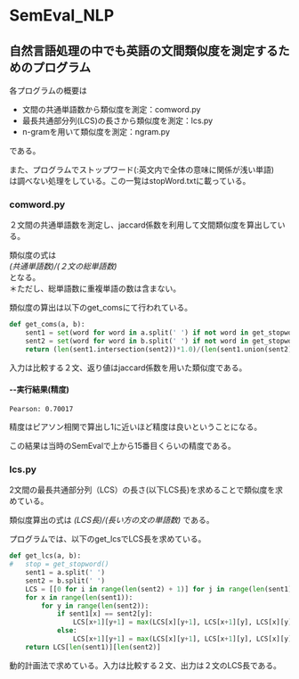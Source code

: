 # SemEval_NLP
## 自然言語処理の中でも英語の文間類似度を測定するためのプログラム

各プログラムの概要は
* 文間の共通単語数から類似度を測定：comword.py
* 最長共通部分列(LCS)の長さから類似度を測定：lcs.py
* n-gramを用いて類似度を測定：ngram.py

である。

また、プログラムでストップワード(:英文内で全体の意味に関係が浅い単語)  
は調べない処理をしている。この一覧はstopWord.txtに載っている。

### comword.py
２文間の共通単語数を測定し、jaccard係数を利用して文間類似度を算出している。

類似度の式は  
*(共通単語数)/(２文の総単語数)*  
となる。  
＊ただし、総単語数に重複単語の数は含まない。

類似度の算出は以下のget_comsにて行われている。
```python
def get_coms(a, b):
	sent1 = set(word for word in a.split(' ') if not word in get_stopword())
	sent2 = set(word for word in b.split(' ') if not word in get_stopword())
	return (len(sent1.intersection(sent2))*1.0)/(len(sent1.union(sent2))*1.0)
```
入力は比較する２文、返り値はjaccard係数を用いた類似度である。

#### --実行結果(精度)
```
Pearson: 0.70017
```

精度はピアソン相関で算出し1に近いほど精度は良いということになる。

この結果は当時のSemEvalで上から15番目くらいの精度である。

### lcs.py
2文間の最長共通部分列（LCS）の長さ(以下LCS長)を求めることで類似度を求めている。

類似度算出の式は
*(LCS長)/(長い方の文の単語数)*
である。

プログラムでは、以下のget_lcsでLCS長を求めている。
```python
def get_lcs(a, b):
#	stop = get_stopword()
	sent1 = a.split(' ')
	sent2 = b.split(' ')
	LCS = [[0 for i in range(len(sent2) + 1)] for j in range(len(sent1) + 1)] 
	for x in range(len(sent1)):
		for y in range(len(sent2)):
			if sent1[x] == sent2[y]:
				LCS[x+1][y+1] = max(LCS[x][y+1], LCS[x+1][y], LCS[x][y]+1)
			else:
				LCS[x+1][y+1] = max(LCS[x][y+1], LCS[x+1][y], LCS[x][y])
	return LCS[len(sent1)][len(sent2)]

```
動的計画法で求めている。入力は比較する２文、出力は２文のLCS長である。
